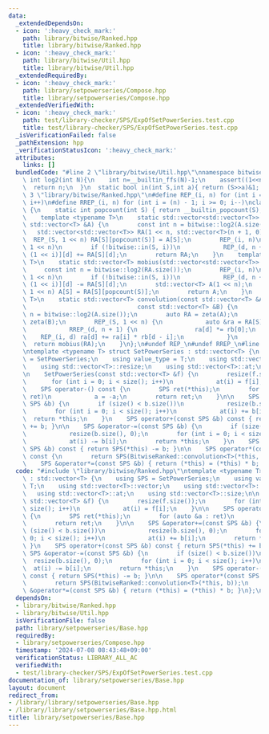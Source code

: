 ```yaml
---
data:
  _extendedDependsOn:
  - icon: ':heavy_check_mark:'
    path: library/bitwise/Ranked.hpp
    title: library/bitwise/Ranked.hpp
  - icon: ':heavy_check_mark:'
    path: library/bitwise/Util.hpp
    title: library/bitwise/Util.hpp
  _extendedRequiredBy:
  - icon: ':heavy_check_mark:'
    path: library/setpowerseries/Compose.hpp
    title: library/setpowerseries/Compose.hpp
  _extendedVerifiedWith:
  - icon: ':heavy_check_mark:'
    path: test/library-checker/SPS/ExpOfSetPowerSeries.test.cpp
    title: test/library-checker/SPS/ExpOfSetPowerSeries.test.cpp
  _isVerificationFailed: false
  _pathExtension: hpp
  _verificationStatusIcon: ':heavy_check_mark:'
  attributes:
    links: []
  bundledCode: "#line 2 \"library/bitwise/Util.hpp\"\nnamespace bitwise{\n  static\
    \ int log2(int N){\n    int n=__builtin_ffs(N)-1;\n    assert((1<<n)==N);\n  \
    \  return n;\n  }\n  static bool in(int S,int a){ return (S>>a)&1; }\n}\n#line\
    \ 3 \"library/bitwise/Ranked.hpp\"\n#define REP_(i, n) for (int i = 0; i < (n);\
    \ i++)\n#define RREP_(i, n) for (int i = (n) - 1; i >= 0; i--)\nclass BitwiseRanked\
    \ {\n    static int popcount(int S) { return __builtin_popcount(S); }\n\n  public:\n\
    \    template <typename T>\n    static std::vector<std::vector<T>> zeta(const\
    \ std::vector<T> &A) {\n        const int n = bitwise::log2(A.size());\n     \
    \   std::vector<std::vector<T>> RA(1 << n, std::vector<T>(n + 1, 0));\n      \
    \  REP_(S, 1 << n) RA[S][popcount(S)] = A[S];\n        REP_(i, n)\n        REP_(S,\
    \ 1 << n)\n        if (!bitwise::in(S, i))\n            REP_(d, n + 1) RA[S |\
    \ (1 << i)][d] += RA[S][d];\n        return RA;\n    }\n    template <typename\
    \ T>\n    static std::vector<T> mobius(std::vector<std::vector<T>> RA) {\n   \
    \     const int n = bitwise::log2(RA.size());\n        REP_(i, n)\n        REP_(S,\
    \ 1 << n)\n        if (!bitwise::in(S, i))\n            REP_(d, n + 1) RA[S |\
    \ (1 << i)][d] -= RA[S][d];\n        std::vector<T> A(1 << n);\n        REP_(S,\
    \ 1 << n) A[S] = RA[S][popcount(S)];\n        return A;\n    }\n    template <typename\
    \ T>\n    static std::vector<T> convolution(const std::vector<T> &A,\n       \
    \                               const std::vector<T> &B) {\n        const int\
    \ n = bitwise::log2(A.size());\n        auto RA = zeta(A);\n        auto RB =\
    \ zeta(B);\n        REP_(S, 1 << n) {\n            auto &ra = RA[S], rb = RB[S];\n\
    \            RREP_(d, n + 1) {\n                ra[d] *= rb[0];\n            \
    \    REP_(i, d) ra[d] += ra[i] * rb[d - i];\n            }\n        }\n      \
    \  return mobius(RA);\n    }\n};\n#undef REP_\n#undef RREP_\n#line 2 \"library/setpowerseries/Base.hpp\"\
    \ntemplate <typename T> struct SetPowerSeries : std::vector<T> {\n    using SPS\
    \ = SetPowerSeries;\n    using value_type = T;\n    using std::vector<T>::vector;\n\
    \    using std::vector<T>::resize;\n    using std::vector<T>::at;\n    using std::vector<T>::size;\n\
    \n    SetPowerSeries(const std::vector<T> &f) {\n        resize(f.size());\n \
    \       for (int i = 0; i < size(); i++)\n            at(i) = f[i];\n    }\n\n\
    \    SPS operator-() const {\n        SPS ret(*this);\n        for (auto &a :\
    \ ret)\n            a = -a;\n        return ret;\n    }\n\n    SPS &operator+=(const\
    \ SPS &b) {\n        if (size() < b.size())\n            resize(b.size(), 0);\n\
    \        for (int i = 0; i < size(); i++)\n            at(i) += b[i];\n      \
    \  return *this;\n    }\n    SPS operator+(const SPS &b) const { return SPS(*this)\
    \ += b; }\n\n    SPS &operator-=(const SPS &b) {\n        if (size() < b.size())\n\
    \            resize(b.size(), 0);\n        for (int i = 0; i < size(); i++)\n\
    \            at(i) -= b[i];\n        return *this;\n    }\n    SPS operator-(const\
    \ SPS &b) const { return SPS(*this) -= b; }\n\n    SPS operator*(const SPS &b)\
    \ const {\n        return SPS(BitwiseRanked::convolution<T>(*this, b));\n    }\n\
    \    SPS &operator*=(const SPS &b) { return (*this) = (*this) * b; }\n};\n"
  code: "#include \"library/bitwise/Ranked.hpp\"\ntemplate <typename T> struct SetPowerSeries\
    \ : std::vector<T> {\n    using SPS = SetPowerSeries;\n    using value_type =\
    \ T;\n    using std::vector<T>::vector;\n    using std::vector<T>::resize;\n \
    \   using std::vector<T>::at;\n    using std::vector<T>::size;\n\n    SetPowerSeries(const\
    \ std::vector<T> &f) {\n        resize(f.size());\n        for (int i = 0; i <\
    \ size(); i++)\n            at(i) = f[i];\n    }\n\n    SPS operator-() const\
    \ {\n        SPS ret(*this);\n        for (auto &a : ret)\n            a = -a;\n\
    \        return ret;\n    }\n\n    SPS &operator+=(const SPS &b) {\n        if\
    \ (size() < b.size())\n            resize(b.size(), 0);\n        for (int i =\
    \ 0; i < size(); i++)\n            at(i) += b[i];\n        return *this;\n   \
    \ }\n    SPS operator+(const SPS &b) const { return SPS(*this) += b; }\n\n   \
    \ SPS &operator-=(const SPS &b) {\n        if (size() < b.size())\n          \
    \  resize(b.size(), 0);\n        for (int i = 0; i < size(); i++)\n          \
    \  at(i) -= b[i];\n        return *this;\n    }\n    SPS operator-(const SPS &b)\
    \ const { return SPS(*this) -= b; }\n\n    SPS operator*(const SPS &b) const {\n\
    \        return SPS(BitwiseRanked::convolution<T>(*this, b));\n    }\n    SPS\
    \ &operator*=(const SPS &b) { return (*this) = (*this) * b; }\n};\n"
  dependsOn:
  - library/bitwise/Ranked.hpp
  - library/bitwise/Util.hpp
  isVerificationFile: false
  path: library/setpowerseries/Base.hpp
  requiredBy:
  - library/setpowerseries/Compose.hpp
  timestamp: '2024-07-08 08:43:48+09:00'
  verificationStatus: LIBRARY_ALL_AC
  verifiedWith:
  - test/library-checker/SPS/ExpOfSetPowerSeries.test.cpp
documentation_of: library/setpowerseries/Base.hpp
layout: document
redirect_from:
- /library/library/setpowerseries/Base.hpp
- /library/library/setpowerseries/Base.hpp.html
title: library/setpowerseries/Base.hpp
---
```

